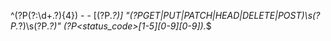 ^(?P<ip>(?:\d+\.?){4}) - - \[(?P<timestamp>.*?)\] \"(?P<action>GET|PUT|PATCH|HEAD|DELETE|POST)\s(?P<path>.*?)\s(?P<protocol>.*?)\" (?P<status_code>[1-5][0-9][0-9]).*$